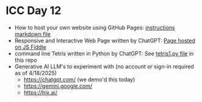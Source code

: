 # ICC Day 12

- How to host your own website using GitHub Pages: [instructions markdown file](https://github.com/avidrucker/icc_day12/blob/main/github_pages_tutorial.md)
- Responsive and Interactive Web Page written by ChatGPT: [Page hosted on JS Fiddle](https://jsfiddle.net/Lxtv4y3c/)
- command line Tetris written in Python by ChatGPT: See [tetris1.py file](https://github.com/avidrucker/icc_day12/blob/main/tetris1.py) in this repo
- Generative AI LLM's to experiment with (no account or sign-in required as of 4/18/2025)
  - https://chatgpt.com/ (we demo'd this today)
  - https://gemini.google.com/
  - https://hix.ai/
